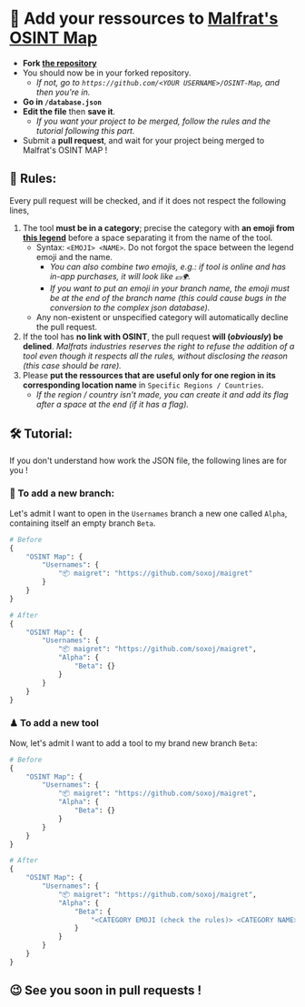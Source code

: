 # 🧩 Add your ressources to [Malfrat's OSINT Map](https://map.malfrats.industries)
- **Fork [the repository](https://github.com/Malfrats/OSINT-Map)**
- You should now be in your forked repository.
  - _If not, go to `https://github.com/<YOUR USERNAME>/OSINT-Map`, and then you're in._
- **Go in `/database.json`**
- **Edit the file** then **save it**.
  - _If you want your project to be merged, follow the rules and the tutorial following this part._
- Submit a **pull request**, and wait for your project being merged to Malfrat's OSINT MAP !
## 📏 Rules:
Every pull request will be checked, and if it does not respect the following lines, 
1. The tool **must be in a category**; precise the category with **an emoji from [this legend](https://github.com/Malfrats/OSINT-Map#-legend)** before a space separating it from the name of the tool.
   - Syntax: `<EMOJI> <NAME>`. Do not forgot the space between the legend emoji and the name.
      - _You can also combine two emojis, e.g.: if tool is online and has in-app purchases, it will look like `💵🌍`._
      - _If you want to put an emoji in your branch name, the emoji must be at the end of the branch name (this could cause bugs in the conversion to the complex json database)._
   - Any non-existent or unspecified category will automatically decline the pull request.
2. If the tool has **no link with OSINT**, the pull request **will (_obviously_) be delined**.
_Malfrats industries reserves the right to refuse the addition of a tool even though it respects all the rules, without disclosing the reason (this case should be rare)._
3. Please **put the ressources that are useful only for one region in its corresponding location name** in `Specific Regions / Countries`.
    - _If the region / country isn't made, you can create it and add its flag after a space at the end (if it has a flag)._
## 🛠 Tutorial:
If you don't understand how work the JSON file, the following lines are for you !
### 📂 To add a new branch:
Let's admit I want to open in the `Usernames` branch a new one called `Alpha`, containing itself an empty branch `Beta`.
```python
# Before
{
    "OSINT Map": {
        "Usernames": {
            "📦 maigret": "https://github.com/soxoj/maigret"
        }
    }
}

# After
{
    "OSINT Map": {
        "Usernames": {
            "📦 maigret": "https://github.com/soxoj/maigret",
            "Alpha": {
                "Beta": {}
            }
        }
    }
}
```
### ♟ To add a new tool
Now, let's admit I want to add a tool to my brand new branch `Beta`:
```python
# Before
{
    "OSINT Map": {
        "Usernames": {
            "📦 maigret": "https://github.com/soxoj/maigret",
            "Alpha": {
                "Beta": {}
            }
        }
    }
}

# After
{
    "OSINT Map": {
        "Usernames": {
            "📦 maigret": "https://github.com/soxoj/maigret",
            "Alpha": {
                "Beta": {
                    "<CATEGORY EMOJI (check the rules)> <CATEGORY NAME>": "url://to.my.awesome/tool"
                }
            }
        }
    }
}
```
## 😉 See you soon in pull requests !
